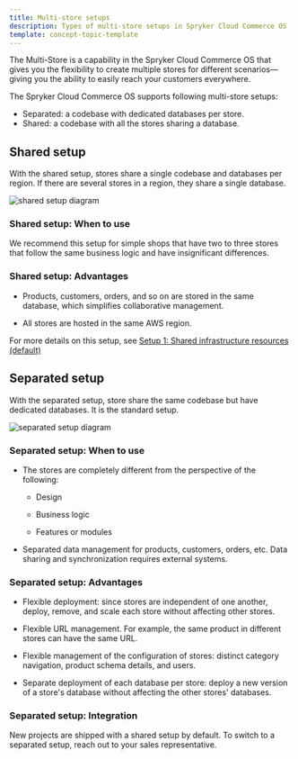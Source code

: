 ```yaml
---
title: Multi-store setups
description: Types of multi-store setups in Spryker Cloud Commerce OS
template: concept-topic-template
---
```


The Multi-Store is a capability in the Spryker Cloud Commerce OS that gives you the flexibility to create multiple stores for different scenarios—giving you the ability to easily reach your customers everywhere. 

The Spryker Cloud Commerce OS supports following multi-store setups:

* Separated: a codebase with dedicated databases per store.
* Shared: a codebase with all the stores sharing a database.


## Shared setup

With the shared setup, stores share a single codebase and databases per region. If there are several stores in a region, they share a single database.


![shared setup diagram](https://spryker.s3.eu-central-1.amazonaws.com/docs/cloud/spryker-cloud-commerce-os/multi-store-setups.md/shared-setup.png)


### Shared setup: When to use

We recommend this setup for simple shops that have two to three stores that follow the same business logic and have insignificant differences.

### Shared setup: Advantages

* Products, customers, orders, and so on are stored in the same database, which simplifies collaborative management.

* All stores are hosted in the same AWS region.

For more details on this setup, see [Setup 1: Shared infrastructure resources (default)](/docs/cloud/dev/spryker-cloud-commerce-os/multi-store-setups/multistore-setup-options.html#setup-1-shared-infrastructure-resources-default)

## Separated setup

With the separated setup, store share the same codebase but have dedicated databases. It is the standard setup.

![separated setup diagram](https://spryker.s3.eu-central-1.amazonaws.com/docs/cloud/spryker-cloud-commerce-os/multi-store-setups.md/separated-setup.png)


### Separated setup: When to use

* The stores are completely different from the perspective of the following:

    * Design

    * Business logic

    * Features or modules

* Separated data management for products, customers, orders, etc. Data sharing and synchronization requires external systems.


### Separated setup: Advantages

* Flexible deployment: since stores are independent of one another, deploy, remove, and scale each store without affecting other stores.

* Flexible URL management. For example, the same product in different stores can have the same URL.

* Flexible management of the configuration of stores: distinct category navigation, product schema details, and users.

* Separate deployment of each database per store: deploy a new version of a store's database without affecting the other stores' databases.

### Separated setup: Integration

New projects are shipped with a shared setup by default. To switch to a separated setup, reach out to your sales representative.
